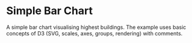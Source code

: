 # Simple Bar Chart

A simple bar chart visualising highest buildings. The example uses basic concepts of D3 (SVG, scales, axes, groups, rendering) with comments.

